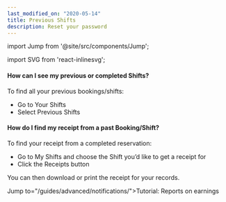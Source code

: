 ```yaml
---
last_modified_on: "2020-05-14"
title: Previous Shifts
description: Reset your password
---
```


import Jump from '@site/src/components/Jump';

import SVG from 'react-inlinesvg';

#### How can I see my previous or completed Shifts?
To find all your previous bookings/shifts:

* Go to Your Shifts
* Select Previous Shifts

#### How do I find my receipt from a past Booking/Shift?
To find your receipt from a completed reservation:

* Go to My Shifts and choose the Shift you’d like to get a receipt for
* Click the Receipts button

You can then download or print the receipt for your records.

Jump to="/guides/advanced/notifications/">Tutorial: Reports on earnings</Jump>
